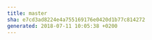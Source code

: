 ```yaml
---
title: master
sha: e7cd3ad8224e4a755169176e0420d1b77c814272
generated: 2018-07-11 10:05:38 +0200
---
```

